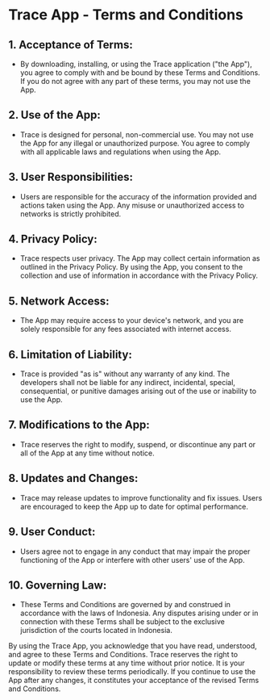 # Trace App - Terms and Conditions

## 1. Acceptance of Terms:
- By downloading, installing, or using the Trace application ("the App"), you agree to comply with and be bound by these Terms and Conditions. If you do not agree with any part of these terms, you may not use the App.

## 2. Use of the App:
- Trace is designed for personal, non-commercial use. You may not use the App for any illegal or unauthorized purpose. You agree to comply with all applicable laws and regulations when using the App.

## 3. User Responsibilities:
- Users are responsible for the accuracy of the information provided and actions taken using the App. Any misuse or unauthorized access to networks is strictly prohibited.

## 4. Privacy Policy:
- Trace respects user privacy. The App may collect certain information as outlined in the Privacy Policy. By using the App, you consent to the collection and use of information in accordance with the Privacy Policy.

## 5. Network Access:
- The App may require access to your device's network, and you are solely responsible for any fees associated with internet access.

## 6. Limitation of Liability:
- Trace is provided "as is" without any warranty of any kind. The developers shall not be liable for any indirect, incidental, special, consequential, or punitive damages arising out of the use or inability to use the App.

## 7. Modifications to the App:
- Trace reserves the right to modify, suspend, or discontinue any part or all of the App at any time without notice.

## 8. Updates and Changes:
- Trace may release updates to improve functionality and fix issues. Users are encouraged to keep the App up to date for optimal performance.

## 9. User Conduct:
- Users agree not to engage in any conduct that may impair the proper functioning of the App or interfere with other users' use of the App.

## 10. Governing Law:
- These Terms and Conditions are governed by and construed in accordance with the laws of Indonesia. Any disputes arising under or in connection with these Terms shall be subject to the exclusive jurisdiction of the courts located in Indonesia.

By using the Trace App, you acknowledge that you have read, understood, and agree to these Terms and Conditions. Trace reserves the right to update or modify these terms at any time without prior notice. It is your responsibility to review these terms periodically. If you continue to use the App after any changes, it constitutes your acceptance of the revised Terms and Conditions.